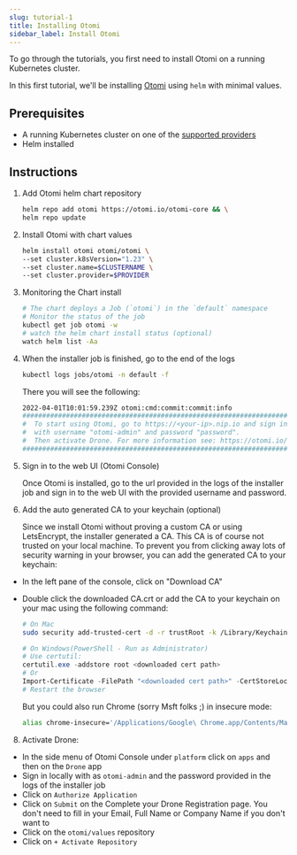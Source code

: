 ```yaml
---
slug: tutorial-1
title: Installing Otomi
sidebar_label: Install Otomi
---
```


To go through the tutorials, you first need to install Otomi on a running Kubernetes cluster.

In this first tutorial, we'll be installing [Otomi](https://github.com/redkubes/otomi-core) using `helm` with minimal values.

## Prerequisites

- A running Kubernetes cluster on one of the [supported providers](/docs/get-started/prerequisites#supported-providers)
- Helm installed

## Instructions

1. Add Otomi helm chart repository

    ```bash
    helm repo add otomi https://otomi.io/otomi-core && \
    helm repo update
    ```

2. Install Otomi with chart values

    ```bash
    helm install otomi otomi/otomi \
    --set cluster.k8sVersion="1.23" \
    --set cluster.name=$CLUSTERNAME \
    --set cluster.provider=$PROVIDER
    ```

3. Monitoring the Chart install

    ```bash
    # The chart deploys a Job (`otomi`) in the `default` namespace
    # Monitor the status of the job
    kubectl get job otomi -w
    # watch the helm chart install status (optional)
    watch helm list -Aa
    ```

4. When the installer job is finished, go to the end of the logs

    ```bash
    kubectl logs jobs/otomi -n default -f
    ```

   There you will see the following:

    ```bash
    2022-04-01T10:01:59.239Z otomi:cmd:commit:commit:info                                                                                            
    ################################################################################################
    #  To start using Otomi, go to https://<your-ip>.nip.io and sign in to the web console         #
    #  with username "otomi-admin" and password "password".                                        #
    #  Then activate Drone. For more information see: https://otomi.io/docs/get-started/activation #
    ################################################################################################
    ```

5. Sign in to the web UI (Otomi Console)

   Once Otomi is installed, go to the url provided in the logs of the installer job and sign in to the web UI with the provided username and password.

6. Add the auto generated CA to your keychain (optional)

   Since we install Otomi without proving a custom CA or using LetsEncrypt, the installer generated a CA. This CA is of course not trusted on your local machine.
   To prevent you from clicking away lots of security warning in your browser, you can add the generated CA to your keychain:

- In the left pane of the console, click on "Download CA"
- Double click the downloaded CA.crt or add the CA to your keychain on your mac using the following command:
  
  ```bash
  # On Mac
  sudo security add-trusted-cert -d -r trustRoot -k /Library/Keychains/System.keychain ~/Downloads/ca.crt  
  ```  

  ```powershell
  # On Windows(PowerShell - Run as Administrator)
  # Use certutil:
  certutil.exe -addstore root <downloaded cert path>
  # Or 
  Import-Certificate -FilePath "<downloaded cert path>" -CertStoreLocation Cert:\LocalMachine\Root
  # Restart the browser 
  ```

    But you could also run Chrome (sorry Msft folks ;) in insecure mode:

    ```bash
    alias chrome-insecure='/Applications/Google\ Chrome.app/Contents/MacOS/Google\ Chrome --ignore-certificate-errors --ignore-urlfetcher-cert-requests &> /dev/null'
    ```

8. Activate Drone:

- In the side menu of Otomi Console under `platform` click on `apps` and then on the `Drone` app
- Sign in locally with as `otomi-admin` and the password provided in the logs of the installer job
- Click on `Authorize Application`
- Click on `Submit` on the Complete your Drone Registration page. You don't need to fill in your Email, Full Name or Company Name if you don't want to
- Click on the `otomi/values` repository
- Click on `+ Activate Repository`